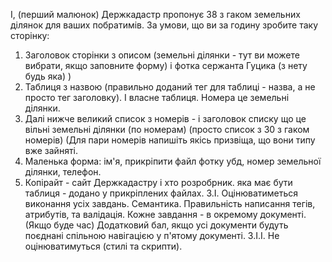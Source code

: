 І, (перший малюнок)
Держкадастр пропонує 38 з гаком земельних ділянок для ваших побратимів. За умови, що ви за годину зробите таку сторінку:
1. Заголовок сторінки з описом (земельні ділянки - тут ви можете вибрати, якщо заповните форму)
   і фотка сержанта Гуцика (з нету будь яка) )
2. Таблиця з назвою (правильно доданий тег для таблиці - назва, а не просто тег заголовку). І власне таблиця. Номера це земельні ділянки.
3. Далі нижче великий список з номерів - і заголовок списку що це вільні земельні ділянки (по номерам) (просто список з 30 з гаком номерів) (Для пари номерів напишіть якісь призвіща, що вони типу вже зайняті.
4. Маленька форма: ім'я, прикріпити файл фотку убд, номер земельної ділянки, телефон.
5. Копірайт - сайт Держкадастру і хто розробрник.
   яка має бути таблиця - додано у прикріплених файлах.
   З.І. Оцінюватиметься виконання усіх завдань. Семантика. Правильність написання тегів, атрибутів, та валідація. Кожне завдання - в окремому документі.
   (Якщо буде час) Додатковий бал, якщо усі документи будуть поєднані спільною навігацією у п'ятому документі.
   З.І.І. Не оцінюватимуться (стилі та скрипти).
   
